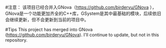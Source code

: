 #注意：
该项目已经合并入GNova（https://github.com/birderyu/GNova ），GNova是一个功能更加齐全的C++库，GSystem是其中最基础的模块，后续依旧会继续更新，但不会更新到当前的项目中。

#Tips
This project has merged into GNova (https://github.com/birderyu/GNova). I'll continue to update, but not in this repository.
